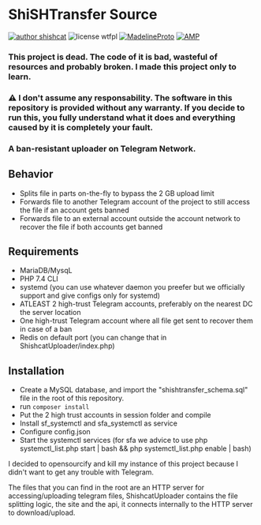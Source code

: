 # ShiSHTransfer Source
[![author shishcat](https://img.shields.io/badge/author-ShiSHcat8214-red)](https://shishc.at)
![license wtfpl](https://img.shields.io/badge/LICENSE-WTFPL-green)
[![MadelineProto](https://img.shields.io/badge/framework--telegram-MadelineProto-yellow)](https://github.com/danog/MadelineProto)
[![AMP](https://img.shields.io/badge/framework--php-AMP-yellow)](https://github.com/amphp/)
### This project is dead. The code of it is bad, wasteful of resources and probably broken. I made this project only to learn.
### ⚠️ I don't assume any responsability. The software in this repository is provided without any warranty. If you decide to run this, you fully understand what it does and everything caused by it is completely your fault.
### A ban-resistant uploader on Telegram Network.
## Behavior
- Splits file in parts on-the-fly to bypass the 2 GB upload limit
- Forwards file to another Telegram account of the project to still access the file if an account gets banned
- Forwards file to an external account outside the account network to recover the file if both accounts get banned
## Requirements
- MariaDB/MysqL
- PHP 7.4 CLI 
- systemd (you can use whatever daemon you preefer but we officially support and give configs only for systemd)
- ATLEAST 2 high-trust Telegram accounts, preferably on the nearest DC the server location
- One high-trust Telegram account where all file get sent to recover them in case of a ban
- Redis on default port (you can change that in ShishcatUploader/index.php)
## Installation
- Create a MySQL database, and import the "shishtransfer_schema.sql" file in the root of this repository.
- run `composer install`
- Put the 2 high trust accounts in session folder and compile 
- Install sf_systemctl and sfa_systemctl as service
- Configure config.json
- Start the systemctl services (for sfa we advice to use php systemctl_list.php start | bash && php systemctl_list.php enable | bash)

I decided to opensourcify and kill my instance of this project because I didn't want to get any trouble with Telegram.

The files that you can find in the root are an HTTP server for accessing/uploading telegram files, ShishcatUploader contains the file splitting logic, the site and the api, it connects internally to the HTTP server to download/upload.
